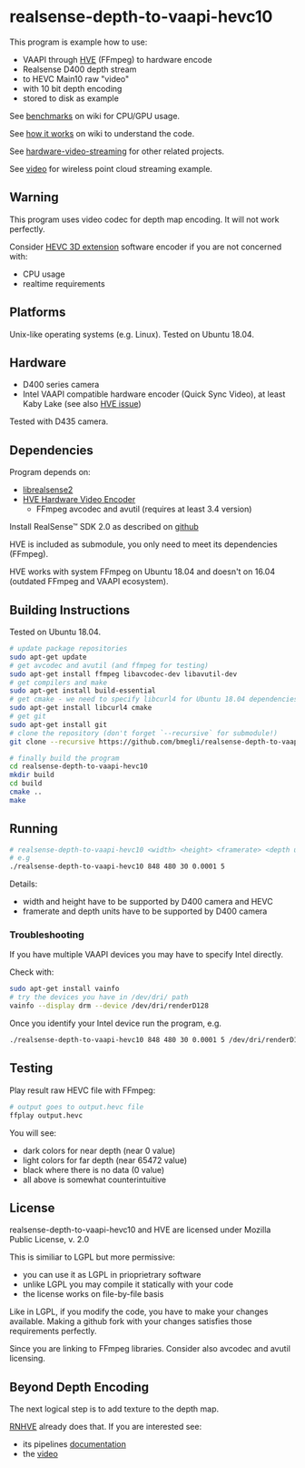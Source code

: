 # realsense-depth-to-vaapi-hevc10

This program is example how to use:
 - VAAPI through [HVE](https://github.com/bmegli/hardware-video-encoder) (FFmpeg) to hardware encode
 - Realsense D400 depth stream
 - to HEVC Main10 raw "video"
 - with 10 bit depth encoding
 - stored to disk as example
 
See [benchmarks](https://github.com/bmegli/realsense-depth-to-vaapi-hevc10/wiki/Benchmarks) on wiki for CPU/GPU usage.

See [how it works](https://github.com/bmegli/realsense-depth-to-vaapi-hevc10/wiki/How-it-works) on wiki to understand the code.

See [hardware-video-streaming](https://github.com/bmegli/hardware-video-streaming) for other related projects.

See [video](http://www.youtube.com/watch?v=qnTxhfNW-_4) for wireless point cloud streaming example.

## Warning

This program uses video codec for depth map encoding. It will not work perfectly.

Consider [HEVC 3D extension](https://hevc.hhi.fraunhofer.de/3dhevc) software encoder if you are not concerned with:
- CPU usage
- realtime requirements

## Platforms 

Unix-like operating systems (e.g. Linux).
Tested on Ubuntu 18.04.

## Hardware

- D400 series camera
- Intel VAAPI compatible hardware encoder (Quick Sync Video), at least Kaby Lake (see also [HVE issue](https://github.com/bmegli/hardware-video-encoder/issues/21))

Tested with D435 camera.

## Dependencies

Program depends on:
- [librealsense2](https://github.com/IntelRealSense/librealsense) 
- [HVE Hardware Video Encoder](https://github.com/bmegli/hardware-video-encoder)
   - FFmpeg avcodec and avutil (requires at least 3.4 version)

Install RealSense™ SDK 2.0 as described on [github](https://github.com/IntelRealSense/librealsense) 

HVE is included as submodule, you only need to meet its dependencies (FFmpeg).

HVE works with system FFmpeg on Ubuntu 18.04 and doesn't on 16.04 (outdated FFmpeg and VAAPI ecosystem).

## Building Instructions

Tested on Ubuntu 18.04.

``` bash
# update package repositories
sudo apt-get update 
# get avcodec and avutil (and ffmpeg for testing)
sudo apt-get install ffmpeg libavcodec-dev libavutil-dev
# get compilers and make
sudo apt-get install build-essential
# get cmake - we need to specify libcurl4 for Ubuntu 18.04 dependencies problem
sudo apt-get install libcurl4 cmake
# get git
sudo apt-get install git
# clone the repository (don't forget `--recursive` for submodule!)
git clone --recursive https://github.com/bmegli/realsense-depth-to-vaapi-hevc10.git

# finally build the program
cd realsense-depth-to-vaapi-hevc10
mkdir build
cd build
cmake ..
make
```

## Running 

``` bash
# realsense-depth-to-vaapi-hevc10 <width> <height> <framerate> <depth units> <seconds> [device]
# e.g
./realsense-depth-to-vaapi-hevc10 848 480 30 0.0001 5
```

Details:
- width and height have to be supported by D400 camera and HEVC
- framerate and depth units have to be supported by D400 camera

### Troubleshooting

If you have multiple VAAPI devices you may have to specify Intel directly.

Check with:
```bash
sudo apt-get install vainfo
# try the devices you have in /dev/dri/ path
vainfo --display drm --device /dev/dri/renderD128
```

Once you identify your Intel device run the program, e.g.

```bash
./realsense-depth-to-vaapi-hevc10 848 480 30 0.0001 5 /dev/dri/renderD128
```

## Testing

Play result raw HEVC file with FFmpeg:

``` bash
# output goes to output.hevc file
ffplay output.hevc
```

You will see:
- dark colors for near depth (near 0 value)
- light colors for far depth (near 65472 value)
- black where there is no data (0 value)
- all above is somewhat counterintuitive

## License

realsense-depth-to-vaapi-hevc10 and HVE are licensed under Mozilla Public License, v. 2.0

This is similiar to LGPL but more permissive:
- you can use it as LGPL in prioprietrary software
- unlike LGPL you may compile it statically with your code
- the license works on file-by-file basis

Like in LGPL, if you modify the code, you have to make your changes available.
Making a github fork with your changes satisfies those requirements perfectly.

Since you are linking to FFmpeg libraries. Consider also avcodec and avutil licensing.

## Beyond Depth Encoding

The next logical step is to add texture to the depth map.

[RNHVE](https://github.com/bmegli/realsense-network-hardware-video-encoder) already does that. If you are interested see:
- its pipelines [documentation](https://github.com/bmegli/realsense-network-hardware-video-encoder/wiki/How-it-works#encoding-pipelines)
- the [video](https://www.youtube.com/watch?v=zVIuvWMz5mU)
